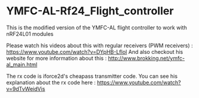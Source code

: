 # YMFC-AL-Rf24_Flight_controller

This is the modified version of the YMFC-AL flight controller to work with nRF24L01 modules

Please watch his videos about this with regular receivers (PWM receivers) : https://www.youtube.com/watch?v=DYpHB-LfloI
And also checkout his website for more information about this : http://www.brokking.net/ymfc-al_main.html

The rx code is iforce2d's cheapass transmitter code. You can see his explanation about the rx code here : https://www.youtube.com/watch?v=9dTvWeidVis
